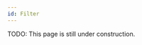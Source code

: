 ```yaml
---
id: Filter
---
```


<div class="alert alert--warning">TODO: This page is still under construction.</div>
